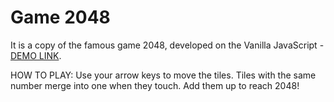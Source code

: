 # Game 2048

It is a copy of the famous game 2048, developed on the Vanilla JavaScript - [DEMO LINK](https://tania-troshchuk.github.io/game-2048/).

HOW TO PLAY: Use your arrow keys to move the tiles.
Tiles with the same number merge into one when they touch. Add them up to reach 2048!
